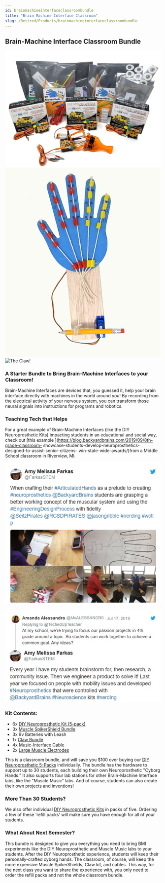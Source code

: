 ```yaml
---
id: brainmachineinterfaceclassroombundle
title: "Brain Machine Interface Classroom"
slug: /Retired/Products/brainmachineinterfaceclassroombundle
---
```

## Brain-Machine Interface Classroom Bundle

![ReactionTimer](./img/diybmiclassroomkitlarge.png)
![DIYNeuroprosthetic](./img/diy_hand_built_large.jpg)
![The Claw!](./img/clawbundle.gif)

### A Starter Bundle to Bring Brain-Machine Interfaces to your Classroom!

Brain-Machine Interfaces are devices that, you guessed it, help your brain
interface directly with machines in the world around you! By recording from
the electrical activity of your nervous system, you can transform those neural
signals into instructions for programs and robotics.

### Teaching Tech that Helps

For a great example of Brain-Machine Interfaces (like the DIY Neuroprosthetic
Kits) impacting students in an educational and social way, check out [this
example ](https://blog.backyardbrains.com/2019/09/8th-grade-classroom-
showcase-students-develop-neuroprosthetics-designed-to-assist-senior-citizens-
win-state-wide-awards/)from a Middle School classroom in Riverview, MI.

![FarkasDIYHand2.jpg](./img/farkasdiyhand2.jpg)

![FarkasDIYHand1.jpg](./img/farkasdiyhand1.jpg)

### Kit Contents:

  * 6x [DIY Neuroprosthetic Kit (5-pack)](./DIYHand)
  * 3x [Muscle SpikerShield Bundle](./MuscleSpikerShieldBundle)
  * 3x 9v Batteries with Leash 
  * 1x [Claw Bundle](./ClawBundle)
  * 4x [Music-Interface Cable](./musicinterfacecable)
  * 2x [Large Muscle Electrodes](./emglargeelectrodes)

This is a classroom bundle, and will save you $100 over buying our [DIY
Neuroprosthetic 5-Packs](DIYHand) individually. The bundle has the hardware to
support up to 30 students, each building their own Neuroprosthetic "Cyborg
Hands." It also supports four lab stations for other Brain-Machine Interface
labs, like the "Muscle Music" labs. And of course, students can also create
their own projects and inventions!

### More Than 30 Students?

We also offer individual [DIY Neuroprosthetic Kits](./DIYHand) in packs of five.
Ordering a few of these 'refill packs' will make sure you have enough for all
of your students.

### What About Next Semester?

This bundle is designed to give you everything you need to bring BMI
experiments like the DIY Neuroprosthetic and Muscle Music labs to your
students. After the DIY Neuroprosthetic experience, students will keep their
personally-crafted cyborg hands. The classroom, of course, will keep the more
expensive Muscle SpikerShields, Claw kit, and cables. This way, for the next
class you want to share the experience with, you only need to order the refill
packs and not the whole classroom bundle.


